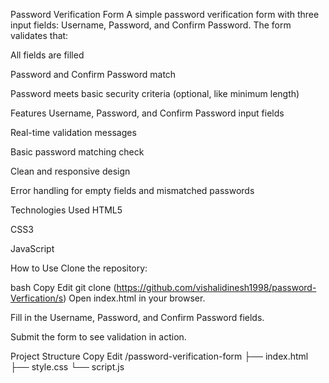 Password Verification Form
A simple password verification form with three input fields: Username, Password, and Confirm Password. The form validates that:

All fields are filled

Password and Confirm Password match

Password meets basic security criteria (optional, like minimum length)

Features
Username, Password, and Confirm Password input fields

Real-time validation messages

Basic password matching check

Clean and responsive design

Error handling for empty fields and mismatched passwords

Technologies Used
HTML5

CSS3

JavaScript

How to Use
Clone the repository:

bash
Copy
Edit
git clone (https://github.com/vishalidinesh1998/password-Verfication/s)
Open index.html in your browser.

Fill in the Username, Password, and Confirm Password fields.

Submit the form to see validation in action.

Project Structure
Copy
Edit
/password-verification-form
├── index.html
├── style.css
└── script.js
